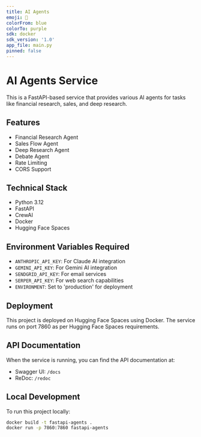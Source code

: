 ```yaml
---
title: AI Agents
emoji: 🤖
colorFrom: blue
colorTo: purple
sdk: docker
sdk_version: '1.0'
app_file: main.py
pinned: false
---
```


# AI Agents Service

This is a FastAPI-based service that provides various AI agents for tasks like financial research, sales, and deep research.

## Features

- Financial Research Agent
- Sales Flow Agent
- Deep Research Agent
- Debate Agent
- Rate Limiting
- CORS Support

## Technical Stack

- Python 3.12
- FastAPI
- CrewAI
- Docker
- Hugging Face Spaces

## Environment Variables Required

- `ANTHROPIC_API_KEY`: For Claude AI integration
- `GEMINI_API_KEY`: For Gemini AI integration
- `SENDGRID_API_KEY`: For email services
- `SERPER_API_KEY`: For web search capabilities
- `ENVIRONMENT`: Set to 'production' for deployment

## Deployment

This project is deployed on Hugging Face Spaces using Docker. The service runs on port 7860 as per Hugging Face Spaces requirements.

## API Documentation

When the service is running, you can find the API documentation at:

- Swagger UI: `/docs`
- ReDoc: `/redoc`

## Local Development

To run this project locally:

```bash
docker build -t fastapi-agents .
docker run -p 7860:7860 fastapi-agents
```
